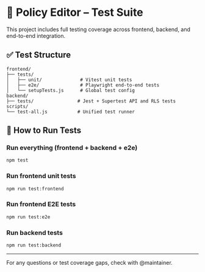# 🧪 Policy Editor – Test Suite

This project includes full testing coverage across frontend, backend, and end-to-end integration.

## ✅ Test Structure

```
frontend/
├── tests/
│   ├── unit/              # Vitest unit tests
│   ├── e2e/               # Playwright end-to-end tests
│   └── setupTests.js      # Global test config
backend/
├── tests/                # Jest + Supertest API and RLS tests
scripts/
└── test-all.js           # Unified test runner
```

## 🧪 How to Run Tests

### Run everything (frontend + backend + e2e)
```bash
npm test
```

### Run frontend unit tests
```bash
npm run test:frontend
```

### Run frontend E2E tests
```bash
npm run test:e2e
```

### Run backend tests
```bash
npm run test:backend
```

---

For any questions or test coverage gaps, check with @maintainer.